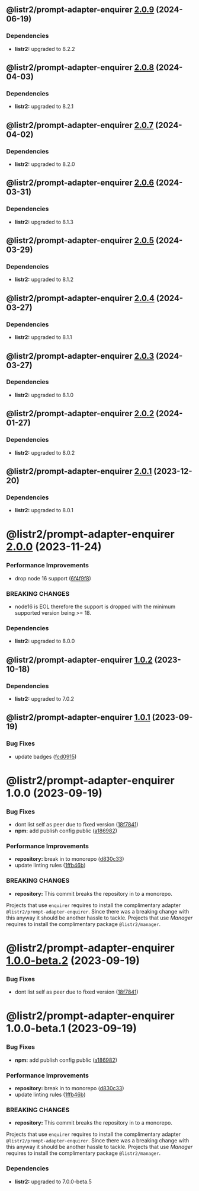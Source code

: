 ## @listr2/prompt-adapter-enquirer [2.0.9](https://github.com/listr2/listr2/compare/@listr2/prompt-adapter-enquirer@2.0.8...@listr2/prompt-adapter-enquirer@2.0.9) (2024-06-19)





### Dependencies

* **listr2:** upgraded to 8.2.2

## @listr2/prompt-adapter-enquirer [2.0.8](https://github.com/listr2/listr2/compare/@listr2/prompt-adapter-enquirer@2.0.7...@listr2/prompt-adapter-enquirer@2.0.8) (2024-04-03)





### Dependencies

* **listr2:** upgraded to 8.2.1

## @listr2/prompt-adapter-enquirer [2.0.7](https://github.com/listr2/listr2/compare/@listr2/prompt-adapter-enquirer@2.0.6...@listr2/prompt-adapter-enquirer@2.0.7) (2024-04-02)





### Dependencies

* **listr2:** upgraded to 8.2.0

## @listr2/prompt-adapter-enquirer [2.0.6](https://github.com/listr2/listr2/compare/@listr2/prompt-adapter-enquirer@2.0.5...@listr2/prompt-adapter-enquirer@2.0.6) (2024-03-31)





### Dependencies

* **listr2:** upgraded to 8.1.3

## @listr2/prompt-adapter-enquirer [2.0.5](https://github.com/listr2/listr2/compare/@listr2/prompt-adapter-enquirer@2.0.4...@listr2/prompt-adapter-enquirer@2.0.5) (2024-03-29)





### Dependencies

* **listr2:** upgraded to 8.1.2

## @listr2/prompt-adapter-enquirer [2.0.4](https://github.com/listr2/listr2/compare/@listr2/prompt-adapter-enquirer@2.0.3...@listr2/prompt-adapter-enquirer@2.0.4) (2024-03-27)





### Dependencies

* **listr2:** upgraded to 8.1.1

## @listr2/prompt-adapter-enquirer [2.0.3](https://github.com/listr2/listr2/compare/@listr2/prompt-adapter-enquirer@2.0.2...@listr2/prompt-adapter-enquirer@2.0.3) (2024-03-27)





### Dependencies

* **listr2:** upgraded to 8.1.0

## @listr2/prompt-adapter-enquirer [2.0.2](https://github.com/listr2/listr2/compare/@listr2/prompt-adapter-enquirer@2.0.1...@listr2/prompt-adapter-enquirer@2.0.2) (2024-01-27)





### Dependencies

* **listr2:** upgraded to 8.0.2

## @listr2/prompt-adapter-enquirer [2.0.1](https://github.com/listr2/listr2/compare/@listr2/prompt-adapter-enquirer@2.0.0...@listr2/prompt-adapter-enquirer@2.0.1) (2023-12-20)





### Dependencies

* **listr2:** upgraded to 8.0.1

# @listr2/prompt-adapter-enquirer [2.0.0](https://github.com/listr2/listr2/compare/@listr2/prompt-adapter-enquirer@1.0.2...@listr2/prompt-adapter-enquirer@2.0.0) (2023-11-24)


### Performance Improvements

* drop node 16 support ([6f4f9f8](https://github.com/listr2/listr2/commit/6f4f9f84564195a8485c44d4862b22fe2323283a))


### BREAKING CHANGES

* node16 is EOL therefore the support is dropped with the minimum
supported version being >= 18.





### Dependencies

* **listr2:** upgraded to 8.0.0

## @listr2/prompt-adapter-enquirer [1.0.2](https://github.com/listr2/listr2/compare/@listr2/prompt-adapter-enquirer@1.0.1...@listr2/prompt-adapter-enquirer@1.0.2) (2023-10-18)





### Dependencies

* **listr2:** upgraded to 7.0.2

## @listr2/prompt-adapter-enquirer [1.0.1](https://github.com/listr2/listr2/compare/@listr2/prompt-adapter-enquirer@1.0.0...@listr2/prompt-adapter-enquirer@1.0.1) (2023-09-19)


### Bug Fixes

* update badges ([fcd0915](https://github.com/listr2/listr2/commit/fcd0915a30952959140c27b7f82a63cb4eb7fdd5))

# @listr2/prompt-adapter-enquirer 1.0.0 (2023-09-19)


### Bug Fixes

* dont list self as peer due to fixed version ([18f7841](https://github.com/listr2/listr2/commit/18f78416f6d887871a830f3a6cf21ffff29b630d))
* **npm:** add publish config public ([a186982](https://github.com/listr2/listr2/commit/a1869821c94a3b73018a07ba7b721e3523575946))


### Performance Improvements

* **repository:** break in to monorepo ([d830c33](https://github.com/listr2/listr2/commit/d830c338ae8f0ee9e65d4102fc067ffb3e5ac820))
* update linting rules ([1ffb46b](https://github.com/listr2/listr2/commit/1ffb46bf7a62724ee10dc1bd8c5d5f40819945b5))


### BREAKING CHANGES

* **repository:** This commit breaks the repository in to a monorepo.

Projects that use `enquirer` requires to install the complimentary adapter `@listr2/prompt-adapter-enquirer`. Since there was a breaking change with this anyway it should be another hassle to tackle.
Projects that use _Manager_ requires to install the complimentary package `@listr2/manager`.

# @listr2/prompt-adapter-enquirer [1.0.0-beta.2](https://github.com/listr2/listr2/compare/@listr2/prompt-adapter-enquirer@1.0.0-beta.1...@listr2/prompt-adapter-enquirer@1.0.0-beta.2) (2023-09-19)


### Bug Fixes

* dont list self as peer due to fixed version ([18f7841](https://github.com/listr2/listr2/commit/18f78416f6d887871a830f3a6cf21ffff29b630d))

# @listr2/prompt-adapter-enquirer 1.0.0-beta.1 (2023-09-19)


### Bug Fixes

* **npm:** add publish config public ([a186982](https://github.com/listr2/listr2/commit/a1869821c94a3b73018a07ba7b721e3523575946))


### Performance Improvements

* **repository:** break in to monorepo ([d830c33](https://github.com/listr2/listr2/commit/d830c338ae8f0ee9e65d4102fc067ffb3e5ac820))
* update linting rules ([1ffb46b](https://github.com/listr2/listr2/commit/1ffb46bf7a62724ee10dc1bd8c5d5f40819945b5))


### BREAKING CHANGES

* **repository:** This commit breaks the repository in to a monorepo.

Projects that use `enquirer` requires to install the complimentary adapter `@listr2/prompt-adapter-enquirer`. Since there was a breaking change with this anyway it should be another hassle to tackle.
Projects that use _Manager_ requires to install the complimentary package `@listr2/manager`.





### Dependencies

* **listr2:** upgraded to 7.0.0-beta.5
